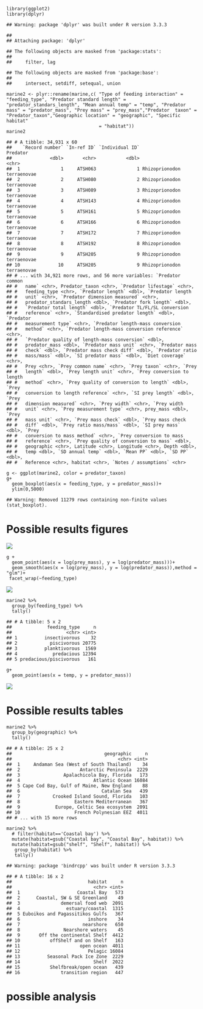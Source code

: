     library(ggplot2)
    library(dplyr)

    ## Warning: package 'dplyr' was built under R version 3.3.3

    ## 
    ## Attaching package: 'dplyr'

    ## The following objects are masked from 'package:stats':
    ## 
    ##     filter, lag

    ## The following objects are masked from 'package:base':
    ## 
    ##     intersect, setdiff, setequal, union

    marine2 <- plyr::rename(marine,c( "Type of feeding interaction" = "feeding_type", "Predator standard length" = "predator_standars_length", "Mean annual temp" = "temp", "Predator mass" = "predator_mass", "Prey mass" = "prey_mass","Predator  taxon" = "Predator_taxon","Geographic location" = "geographic", "Specific habitat"
                                      = "habitat"))
    marine2

    ## # A tibble: 34,931 x 60
    ##    `Record number` `In-ref ID` `Individual ID`                   Predator
    ##              <dbl>       <chr>           <dbl>                      <chr>
    ##  1               1     ATSH063               1 Rhizoprionodon terraenovae
    ##  2               2     ATSH080               2 Rhizoprionodon terraenovae
    ##  3               3     ATSH089               3 Rhizoprionodon terraenovae
    ##  4               4     ATSH143               4 Rhizoprionodon terraenovae
    ##  5               5     ATSH161               5 Rhizoprionodon terraenovae
    ##  6               6     ATSH166               6 Rhizoprionodon terraenovae
    ##  7               7     ATSH172               7 Rhizoprionodon terraenovae
    ##  8               8     ATSH192               8 Rhizoprionodon terraenovae
    ##  9               9     ATSH205               9 Rhizoprionodon terraenovae
    ## 10              10     ATSH205               9 Rhizoprionodon terraenovae
    ## # ... with 34,921 more rows, and 56 more variables: `Predator common
    ## #   name` <chr>, Predator_taxon <chr>, `Predator lifestage` <chr>,
    ## #   feeding_type <chr>, `Predator length` <dbl>, `Predator length
    ## #   unit` <chr>, `Predator dimension measured` <chr>,
    ## #   predator_standars_length <dbl>, `Predator fork length` <dbl>,
    ## #   `Predator total length` <dbl>, `Predator TL/FL/SL conversion
    ## #   reference` <chr>, `Standardised predator length` <dbl>, `Predator
    ## #   measurement type` <chr>, `Predator length-mass conversion
    ## #   method` <chr>, `Predator length-mass conversion reference` <chr>,
    ## #   `Predator quality of length-mass conversion` <dbl>,
    ## #   predator_mass <dbl>, `Predator mass unit` <chr>, `Predator mass
    ## #   check` <dbl>, `Predator mass check diff` <dbl>, `Predator ratio
    ## #   mass/mass` <dbl>, `SI predator mass` <dbl>, `Diet coverage` <chr>,
    ## #   Prey <chr>, `Prey common name` <chr>, `Prey taxon` <chr>, `Prey
    ## #   length` <dbl>, `Prey length unit` <chr>, `Prey conversion to length
    ## #   method` <chr>, `Prey quality of conversion to length` <dbl>, `Prey
    ## #   conversion to length reference` <chr>, `SI prey length` <dbl>, `Prey
    ## #   dimension measured` <chr>, `Prey width` <chr>, `Prey width
    ## #   unit` <chr>, `Prey measurement type` <chr>, prey_mass <dbl>, `Prey
    ## #   mass unit` <chr>, `Prey mass check` <dbl>, `Prey mass check
    ## #   diff` <dbl>, `Prey ratio mass/mass` <dbl>, `SI prey mass` <dbl>, `Prey
    ## #   conversion to mass method` <chr>, `Prey conversion to mass
    ## #   reference` <chr>, `Prey quality of conversion to mass` <dbl>,
    ## #   geographic <chr>, Latitude <chr>, Longitude <chr>, Depth <dbl>,
    ## #   temp <dbl>, `SD annual temp` <dbl>, `Mean PP` <dbl>, `SD PP` <dbl>,
    ## #   Reference <chr>, habitat <chr>, `Notes / assumptions` <chr>

    g <- ggplot(marine2, color = predator_taxon)
    g+
      geom_boxplot(aes(x = feeding_type, y = predator_mass))+
      ylim(0,5000)

    ## Warning: Removed 11279 rows containing non-finite values (stat_boxplot).

# Possible results figures

![](123_files/figure-markdown_strict/unnamed-chunk-4-1.png)

    g + 
      geom_point(aes(x = log(prey_mass), y = log(predator_mass)))+
      geom_smooth(aes(x = log(prey_mass), y = log(predator_mass)),method = "glm")+
     facet_wrap(~feeding_type)

![](123_files/figure-markdown_strict/unnamed-chunk-5-1.png)

    marine2 %>% 
      group_by(feeding_type) %>% 
      tally()

    ## # A tibble: 5 x 2
    ##             feeding_type     n
    ##                    <chr> <int>
    ## 1          insectivorous    32
    ## 2            piscivorous 20775
    ## 3          planktivorous  1569
    ## 4             predacious 12394
    ## 5 predacious/piscivorous   161

    g+
      geom_point(aes(x = temp, y = predator_mass))

![](123_files/figure-markdown_strict/unnamed-chunk-6-1.png)

# Possible results tables

    marine2 %>% 
      group_by(geographic) %>% 
      tally()

    ## # A tibble: 25 x 2
    ##                                  geographic     n
    ##                                       <chr> <int>
    ##  1     Andaman Sea (West of South Thailand)    34
    ##  2                      Antarctic Peninsula  2229
    ##  3                Apalachicola Bay, Florida   173
    ##  4                           Atlantic Ocean 16084
    ##  5 Cape Cod Bay, Gulf of Maine, New England    88
    ##  6                              Catalan Sea   439
    ##  7            Crooked Island Sound, Florida   103
    ##  8                    Eastern Mediterranean   367
    ##  9             Europe, Celtic Sea ecosystem  2091
    ## 10                    French Polynesian EEZ  4011
    ## # ... with 15 more rows

    marine2 %>% 
      # filter(habitat=='Coastal bay') %>% 
      mutate(habitat=gsub("Coastal bay", "Coastal Bay", habitat)) %>% 
      mutate(habitat=gsub("shelf", "Shelf", habitat)) %>%
       group_by(habitat) %>% 
       tally()

    ## Warning: package 'bindrcpp' was built under R version 3.3.3

    ## # A tibble: 16 x 2
    ##                            habitat     n
    ##                              <chr> <int>
    ##  1                     Coastal Bay   573
    ##  2      Coastal, SW & SE Greenland    49
    ##  3               demersal food web  2091
    ##  4                 estuary/coastal  1315
    ##  5 Euboikos and Pagassitikos Gulfs   367
    ##  6                         inshore    34
    ##  7                       nearshore   650
    ##  8                Nearshore waters    45
    ##  9       Off the continental Shelf  4412
    ## 10           offShelf and on Shelf   163
    ## 11                      open ocean  4011
    ## 12                         Pelagic 16084
    ## 13          Seasonal Pack Ice Zone  2229
    ## 14                           Shelf  2022
    ## 15           Shelfbreak/open ocean   439
    ## 16               transition region   447

# possible analysis

